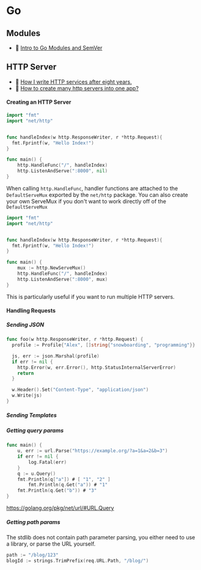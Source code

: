 # Go

## Modules
- 🎥 [Intro to Go Modules and SemVer](https://www.youtube.com/watch?v=aeF3l-zmPsY)

## HTTP Server
- 📝 [How I write HTTP services after eight years.](https://pace.dev/blog/2018/05/09/how-I-write-http-services-after-eight-years.html)
- 💭 [How to create many http servers into one app?](https://stackoverflow.com/questions/31176307/how-to-create-many-http-servers-into-one-app)

#### Creating an HTTP Server
```go
import "fmt"
import "net/http"


func handleIndex(w http.ResponseWriter, r *http.Request){
  fmt.Fprintf(w, "Hello Index!")
}

func main() {
    http.HandleFunc("/", handleIndex)
    http.ListenAndServe(":8000", nil)
}
```

When calling `http.HandleFunc`, handler functions are attached to the `DefaultServeMux` exported by the `net/http` package. You can also create your own ServeMux if you don't want to work directly off of the `DefaultServeMux`

```go
import "fmt"
import "net/http"


func handleIndex(w http.ResponseWriter, r *http.Request){
  fmt.Fprintf(w, "Hello Index!")
}

func main() {
    mux := http.NewServeMux()
    http.HandleFunc("/", handleIndex)
    http.ListenAndServe(":8000", mux)
}
```

This is particularly useful if you want to run multiple HTTP servers.

#### Handling Requests
##### Sending JSON
```go
func foo(w http.ResponseWriter, r *http.Request) {
  profile := Profile{"Alex", []string{"snowboarding", "programming"}}

  js, err := json.Marshal(profile)
  if err != nil {
    http.Error(w, err.Error(), http.StatusInternalServerError)
    return
  }

  w.Header().Set("Content-Type", "application/json")
  w.Write(js)
}
```
##### Sending Templates
##### Getting query params
```go
func main() {
	u, err := url.Parse("https://example.org/?a=1&a=2&b=3")
	if err != nil {
		log.Fatal(err)
	}
	q := u.Query()
	fmt.Println(q["a"]) # [ "1", "2" ]
        fmt.Println(q.Get("a")) # "1"
	fmt.Println(q.Get("b")) # "3"
}
```

https://golang.org/pkg/net/url/#URL.Query

##### Getting path params
The stdlib does not contain path parameter parsing, you either need to use a library, or parse the URL yourself. 
```go
path := "/blog/123"
blogId := strings.TrimPrefix(req.URL.Path, "/blog/")
```
